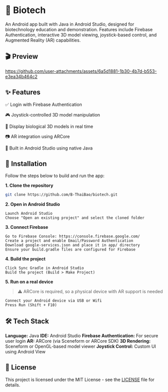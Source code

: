 # 🧬 Biotech

An Android app built with Java in Android Studio, designed for biotechnology education and demonstration. Features include Firebase Authentication, interactive 3D model viewing, joystick-based control, and Augmented Reality (AR) capabilities.

## 🎬 Preview  
https://github.com/user-attachments/assets/6a5d1881-1b30-4b7d-b553-e3ea34b464c2

## ✨ Features
✅ Login with Firebase Authentication

🎮 Joystick-controlled 3D model manipulation

🧬 Display biological 3D models in real time

📷 AR integration using ARCore

📱 Built in Android Studio using native Java

## 🚀 Installation
Follow the steps below to build and run the app:

**1. Clone the repository**
```bash
git clone https://github.com/B-ThaiBao/biotech.git
```
**2. Open in Android Studio**
```
Launch Android Studio
Choose "Open an existing project" and select the cloned folder
```

**3. Connect Firebase**
```
Go to Firebase Console: https://console.firebase.google.com/
Create a project and enable Email/Password Authentication
Download google-services.json and place it in app/ directory
Ensure your build.gradle files are configured for Firebase
```

**4. Build the project**
```
Click Sync Gradle in Android Studio
Build the project (Build > Make Project)
```

**5. Run on a real device**
> ⚠️ ARCore is required, so a physical device with AR support is needed
```
Connect your Android device via USB or Wifi
Press Run (Shift + F10)
```

## 🛠️ Tech Stack
**Language:** Java
**IDE:** Android Studio
**Firebase Authentication:** For secure user login
**AR:** ARCore (via Sceneform or ARCore SDK)
**3D Rendering:** Sceneform or OpenGL-based model viewer
**Joystick Control:** Custom UI using Android View

## 📄 License
This project is licensed under the MIT License - see the [LICENSE](LICENSE) file for details.

